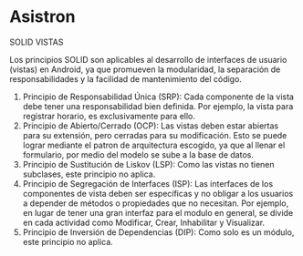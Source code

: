 # Asistron
SOLID VISTAS

Los principios SOLID son aplicables al desarrollo de interfaces de usuario (vistas) en Android, ya que promueven la modularidad, la separación de responsabilidades y la facilidad de mantenimiento del código.

1. Principio de Responsabilidad Única (SRP): Cada componente de la vista debe tener una responsabilidad bien definida. Por ejemplo, la vista para registrar horario, es exclusivamente para ello.
2. Principio de Abierto/Cerrado (OCP): Las vistas deben estar abiertas para su extensión, pero cerradas para su modificación. Esto se puede lograr mediante el patron de arquitectura escogido, ya que al llenar el formulario, por medio del modelo se sube a la base de datos.
3. Principio de Sustitución de Liskov (LSP): Como las vistas no tienen subclases, este principio no aplica.
4. Principio de Segregación de Interfaces (ISP): Las interfaces de los componentes de vista deben ser específicas y no obligar a los usuarios a depender de métodos o propiedades que no necesitan. Por ejemplo, en lugar de tener una gran interfaz para el modulo en general, se divide en cada actividad como Modificar, Crear, Inhabilitar y Visualizar.
5. Principio de Inversión de Dependencias (DIP): Como solo es un módulo, este principio no aplica.
